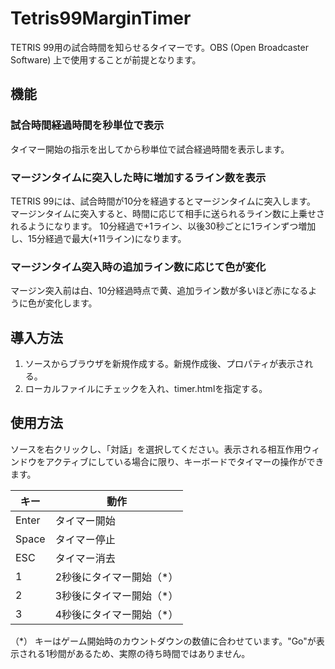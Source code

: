 # Tetris99MarginTimer

TETRIS 99用の試合時間を知らせるタイマーです。OBS (Open Broadcaster Software) 上で使用することが前提となります。

## 機能

### 試合時間経過時間を秒単位で表示

タイマー開始の指示を出してから秒単位で試合経過時間を表示します。

### マージンタイムに突入した時に増加するライン数を表示

TETRIS 99には、試合時間が10分を経過するとマージンタイムに突入します。
マージンタイムに突入すると、時間に応じて相手に送られるライン数に上乗せされるようになります。
10分経過で+1ライン、以後30秒ごとに1ラインずつ増加し、15分経過で最大(+11ライン)になります。

### マージンタイム突入時の追加ライン数に応じて色が変化

マージン突入前は白、10分経過時点で黄、追加ライン数が多いほど赤になるように色が変化します。

## 導入方法

1. ソースからブラウザを新規作成する。新規作成後、プロパティが表示される。
1. ローカルファイルにチェックを入れ、timer.htmlを指定する。

## 使用方法

ソースを右クリックし、「対話」を選択してください。表示される相互作用ウィンドウをアクティブにしている場合に限り、キーボードでタイマーの操作ができます。

| キー  | 動作 |
| ------------- | ------------- |
| Enter  | タイマー開始  |
| Space  | タイマー停止  |
| ESC  | タイマー消去  |
| 1  | 2秒後にタイマー開始（*）  |
| 2  | 3秒後にタイマー開始（*）  |
| 3  | 4秒後にタイマー開始（*）  |

（*） キーはゲーム開始時のカウントダウンの数値に合わせています。"Go"が表示される1秒間があるため、実際の待ち時間ではありません。
